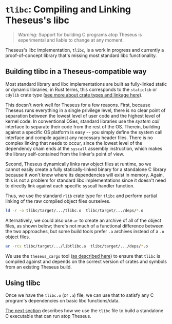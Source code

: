 # `tlibc`: Compiling and Linking Theseus's libc

> *Warning:* Support for building C programs atop Theseus is experimental and liable to change at any moment.

Theseus's libc implementation, `tlibc`, is a work in progress and currently a proof-of-concept library that's missing most standard libc functionality. 

## Building tlibc in a Theseus-compatible way
Most standard library and libc implementations are built as fully-linked static or dynamic libraries; in Rust terms, this corresponds to the `staticlib` or `cdylib` crate type ([see more about crate types and linkage here](https://doc.rust-lang.org/reference/linkage.html)).

This doesn't work well for Theseus for a few reasons. 
First, because Theseus runs everything in a single privilege level, there is no clear point of separation between the lowest level of user code and the highest level of kernel code.
In conventional OSes, standard libraries use the *system call* interface to separate their code from the rest of the OS. 
Therein, building against a specific OS platform is easy -- you simply define the system call interface and compile against any necessary header files.
There is no complex linking that needs to occur, since the lowest level of the dependency chain ends at the `syscall` assembly instruction, which makes the library self-contained from the linker's point of view.


Second, Theseus dynamically links raw object files at runtime, so we cannot easily create a fully statically-linked binary for a standalone C library because it won't know where its dependencies will exist in memory.
Again, this is not a problem for standard libc implementations since it doesn't need to directly link against each specific syscall handler function. 

Thus, we use the standard `rlib` crate type for `tlibc` and perform partial linking of the raw compiled object files ourselves. 
```sh 
ld -r -o tlibc/target/.../tlibc.o  tlibc/target/.../deps/*.o
```
Alternatively, we could also use `ar` to create an archive of all of the object files, as shown below; there's not much of a functional difference between the two approaches, but some build tools prefer `.a` archives instead of a `.o` object files. 
```sh
ar -rcs tlibc/target/.../libtlibc.a  tlibc/target/.../deps/*.o 
```

We use the `theseus_cargo` tool ([as described here](../building/rust_builds_out_of_tree.md)) to ensure that `tlibc` is compiled against and depends on the correct version of crates and symbols from an existing Theseus build. 

## Using tlibc
Once we have the `tlibc.o` (or `.a`) file, we can use that to satisfy any C program's dependencies on basic libc functions/data.

[The next section](compiler_linker.md) describes how we use the `tlibc` file to build a standalone C executable that can run atop Theseus.
